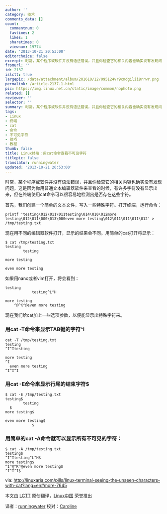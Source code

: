 ```yaml
---
author: ''
category: 技术
comments_data: []
count:
  commentnum: 0
  favtimes: 2
  likes: 1
  sharetimes: 0
  viewnum: 19774
date: '2013-10-21 20:53:00'
editorchoice: false
excerpt: 时常，某个程序或软件并没有语法错误，并且你检查它的相关内容也确实没有发现问题。这是因为你用普通文本编辑器软件来查看的时候，有许多字符没有显示出来，但在终端使用cat命令可以很容易地检测出是否存在这些字符  ...
fromurl: ''
id: 2137
islctt: true
largepic: /data/attachment/album/201610/12/095124vr9cmdgilii8rrwr.png
permalink: /article-2137-1.html
pic: https://img.linux.net.cn/static/image/common/nophoto.png
related: []
reviewer: ''
selector: ''
summary: 时常，某个程序或软件并没有语法错误，并且你检查它的相关内容也确实没有发现问题。这是因为你用普通文本编辑器软件来查看的时候，有许多字符没有显示出来，但在终端使用cat命令可以很容易地检测出是否存在这些字符  ...
tags:
- Linux
- 终端
- cat
- 命令
- 不可见字符
- 技巧
- 教程
thumb: false
title: Linux终端：用cat命令查看不可见字符
titlepic: false
translator: runningwater
updated: '2013-10-21 20:53:00'
---
```


时常，某个程序或软件并没有语法错误，并且你检查它的相关内容也确实没有发现问题。这是因为你用普通文本编辑器软件来查看的时候，有许多字符没有显示出来，但在终端使用cat命令可以很容易地检测出是否存在这些字符。


首先，我们创建一个简单的文本文件，写入一些特殊字符。打开终端，运行命令：



```
printf 'testing\012\011\011testing\014\010\012more testing\012\011\000\013\000even more testing\012\011\011\011\012' > /tmp/testing.txt
```

现在用不同的编辑器软件打开，显示的结果会不同。用简单的cat打开将显示：



```
$ cat /tmp/testing.txt 
testing
        testing

more testing

even more testing
```

如果用nano或者vim打开，将会看到：



```
testing
            testing^L^H

more testing
    ^@^K^@even more testing
```

现在我们给cat加上一些选项参数，以便能显示出特殊字符来。


### **用cat -T命令来显示TAB键的字符^I**



```
cat -T /tmp/testing.txt
testing
^I^Itesting

more testing
^I
  even more testing
^I^I^I
```

### **用cat -E命令来显示行尾的结束字符$**



```
$ cat -E /tmp/testing.txt
testing$
        testing
  $
more testing$

even more testing$
            $
```

### **用简单的cat -A命令就可以显示所有不可见的字符：**



```
$ cat -A /tmp/testing.txt
testing$
^I^Itesting^L^H$
more testing$
^I^@^K^@even more testing$
^I^I^I$
```

 


via: <http://linuxaria.com/pills/linux-terminal-seeing-the-unseen-characters-with-cat?lang=en#more-7645>


本文由 [LCTT](https://github.com/LCTT/TranslateProject) 原创翻译，[Linux中国](http://linux.cn/) 荣誉推出


译者：[runningwater](https://github.com/runningwater) 校对：[Caroline](https://github.com/carolinewuyan)